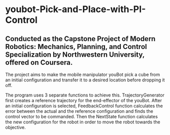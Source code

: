 # youbot-Pick-and-Place-with-PI-Control
## Conducted as the Capstone Project of Modern Robotics: Mechanics, Planning, and Control Specialization by Northwestern University, offered on Coursera.

The project aims to make the mobile manipulator youBot pick a cube from an initial configuration and transfer it to a desired location before dropping it off.

The program uses 3 separate functions to achieve this. TrajectoryGenerator first creates a reference trajectory for the end-effector of the youBot. After an initial configuration
is selected, FeedbackControl function calculates the error between the actual and the reference configuration and finds the control vector to be commanded. Then the NextState
function calculates the new configuration for the robot in order to move the robot towards the objective.
